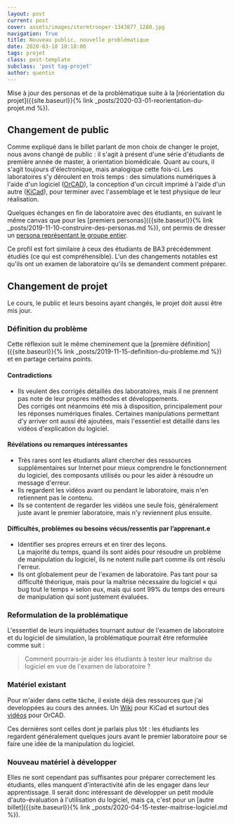 ```yaml
---
layout: post
current: post
cover: assets/images/stormtrooper-1343877_1280.jpg
navigation: True
title: Nouveau public, nouvelle problématique
date: 2020-03-10 10:18:00
tags: projet
class: post-template
subclass: 'post tag-projet'
author: quentin
---
```


Mise à jour des personas et de la problématique suite à la [réorientation du projet]({{site.baseurl}}{% link _posts/2020-03-01-reorientation-du-projet.md %}).


## Changement de public

Comme expliqué dans le billet parlant de mon choix de changer le projet, nous avons changé de public : il s'agit à présent d'une série d'étudiants de première année de master, à orientation biomédicale.
Quant au cours, il s'agit toujours d'électronique, mais analogique cette fois-ci.
Les laboratoires s'y déroulent en trois temps : des simulations numériques à l'aide d'un logiciel ([OrCAD](https://www.orcad.com/)), la conception d'un circuit imprimé à l'aide d'un autre ([KiCad](https://kicad-pcb.org/)), pour terminer avec l'assemblage et le test physique de leur réalisation.

Quelques échanges en fin de laboratoire avec des étudiants, en suivant le même canvas que pour les [premiers personas]({{site.baseurl}}{% link _posts/2019-11-10-construire-des-personas.md %}), ont permis de dresser un [persona représentant le groupe entier](assets/persona/elech402/export_canvas_personasesnu-elech402--camille.pdf).

Ce profil est fort similaire à ceux des étudiants de BA3 précédemment étudiés (ce qui est compréhensible).
L'un des changements notables est qu'ils ont un examen de laboratoire qu'ils se demandent comment préparer.


## Changement de projet

Le cours, le public et leurs besoins ayant changés, le projet doit aussi être mis jour.


### Définition du problème

Cette réflexion suit le même cheminement que la [première définition]({{site.baseurl}}{% link _posts/2019-11-15-definition-du-probleme.md %}) et en partage certains points.

#### Contradictions

* Ils veulent des corrigés détaillés des laboratoires, mais il ne prennent pas note de leur propres méthodes et développements.  
Des corrigés ont néanmoins été mis à disposition, principalement pour les réponses numériques finales. Certaines manipulations permettant d'y arriver ont aussi été ajoutées, mais l'essentiel est détaillé dans les vidéos d'explication du logiciel.

#### Révélations ou remarques intéressantes

* Très rares sont les étudiants allant chercher des ressources supplémentaires sur Internet pour mieux comprendre le fonctionnement du logiciel, des composants utilisés ou pour les aider à résoudre un message d'erreur.
* Ils regardent les vidéos avant ou pendant le laboratoire, mais n'en retiennent pas le contenu.
* Ils se contentent de regarder les vidéos une seule fois, généralement juste avant le premier laboratoire, mais n'y reviennent plus ensuite.


#### Difficultés, problèmes ou besoins vécus/ressentis par l’apprenant.e

* Identifier ses propres erreurs et en tirer des leçons.  
La majorité du temps, quand ils sont aidés pour résoudre un problème de manipulation du logiciel, ils ne notent nulle part comme ils ont résolu l'erreur.
* Ils ont globalement peur de l'examen de laboratoire.
Pas tant pour sa difficulté théorique, mais pour la maîtrise nécessaire du logiciel « qui bug tout le temps » selon eux, mais qui sont 99% du temps des erreurs de manipulation qui sont justement évaluées.


### Reformulation de la problématique

L'essentiel de leurs inquiétudes tournant autour de l'examen de laboratoire et du logiciel de simulation, la problématique pourrait être reformulée comme suit :

> Comment pourrais-je aider les étudiants à tester leur maîtrise du logiciel en vue de l'examen de laboratoire ?


### Matériel existant

Pour m'aider dans cette tâche, il existe déjà des ressources que j'ai developpées au cours des années.
Un [Wiki](https://github.com/BEAMS-EE/ELECH402/wiki/KiCad:-project) pour KiCad et surtout des [vidéos](https://www.youtube.com/playlist?list=PLOQHyfCR7VoDGZA_SN9r1AEn83DdWCXU0) pour OrCAD.

Ces dernières sont celles dont je parlais plus tôt : les étudiants les regardent généralement quelques jours avant le premier laboratoire pour se faire une idée de la manipulation du logiciel.

### Nouveau matériel à développer

Elles ne sont cependant pas suffisantes pour préparer correctement les étudiants, elles manquent d'interactivité afin de les engager dans leur apprentissage.
Il serait donc intéressant de développer un petit module d'auto-évaluation à l'utilisation du logiciel, mais ça, c'est pour un [autre billet]({{site.baseurl}}{% link _posts/2020-04-15-tester-maitrise-logiciel.md %}).